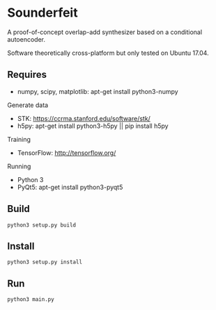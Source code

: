 
Sounderfeit
===========

A proof-of-concept overlap-add synthesizer based on a conditional
autoencoder.

Software theoretically cross-platform but only tested on Ubuntu 17.04.

## Requires

* numpy, scipy, matplotlib: apt-get install python3-numpy

Generate data

* STK: https://ccrma.stanford.edu/software/stk/
* h5py: apt-get install python3-h5py || pip install h5py

Training

* TensorFlow: http://tensorflow.org/

Running

* Python 3
* PyQt5: apt-get install python3-pyqt5

## Build

    python3 setup.py build

## Install

    python3 setup.py install

## Run

    python3 main.py
